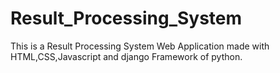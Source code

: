 # Result_Processing_System
This is a Result Processing System Web Application made with HTML,CSS,Javascript and django Framework of python.
